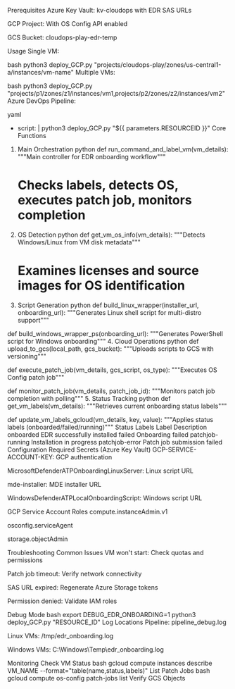Prerequisites
Azure Key Vault: kv-cloudops with EDR SAS URLs

GCP Project: With OS Config API enabled

GCS Bucket: cloudops-play-edr-temp

Usage
Single VM:

bash
python3 deploy_GCP.py "projects/cloudops-play/zones/us-central1-a/instances/vm-name"
Multiple VMs:

bash
python3 deploy_GCP.py "projects/p1/zones/z1/instances/vm1,projects/p2/zones/z2/instances/vm2"
Azure DevOps Pipeline:

yaml
- script: |
    python3 deploy_GCP.py "${{ parameters.RESOURCEID }}"
Core Functions
1. Main Orchestration
python
def run_command_and_label_vm(vm_details):
    """Main controller for EDR onboarding workflow"""
    # Checks labels, detects OS, executes patch job, monitors completion
2. OS Detection
python
def get_vm_os_info(vm_details):
    """Detects Windows/Linux from VM disk metadata"""
    # Examines licenses and source images for OS identification
3. Script Generation
python
def build_linux_wrapper(installer_url, onboarding_url):
    """Generates Linux shell script for multi-distro support"""

def build_windows_wrapper_ps(onboarding_url):
    """Generates PowerShell script for Windows onboarding"""
4. Cloud Operations
python
def upload_to_gcs(local_path, gcs_bucket):
    """Uploads scripts to GCS with versioning"""

def execute_patch_job(vm_details, gcs_script, os_type):
    """Executes OS Config patch job"""

def monitor_patch_job(vm_details, patch_job_id):
    """Monitors patch job completion with polling"""
5. Status Tracking
python
def get_vm_labels(vm_details):
    """Retrieves current onboarding status labels"""

def update_vm_labels_gcloud(vm_details, key, value):
    """Applies status labels (onboarded/failed/running)"""
Status Labels
Label	Description
onboarded	EDR successfully installed
failed	Onboarding failed
patchjob-running	Installation in progress
patchjob-error	Patch job submission failed
Configuration
Required Secrets (Azure Key Vault)
GCP-SERVICE-ACCOUNT-KEY: GCP authentication

MicrosoftDefenderATPOnboardingLinuxServer: Linux script URL

mde-installer: MDE installer URL

WindowsDefenderATPLocalOnboardingScript: Windows script URL

GCP Service Account Roles
compute.instanceAdmin.v1

osconfig.serviceAgent

storage.objectAdmin

Troubleshooting
Common Issues
VM won't start: Check quotas and permissions

Patch job timeout: Verify network connectivity

SAS URL expired: Regenerate Azure Storage tokens

Permission denied: Validate IAM roles

Debug Mode
bash
export DEBUG_EDR_ONBOARDING=1
python3 deploy_GCP.py "RESOURCE_ID"
Log Locations
Pipeline: pipeline_debug.log

Linux VMs: /tmp/edr_onboarding.log

Windows VMs: C:\Windows\Temp\edr_onboarding.log

Monitoring
Check VM Status
bash
gcloud compute instances describe VM_NAME --format="table(name,status,labels)"
List Patch Jobs
bash
gcloud compute os-config patch-jobs list
Verify GCS Objects
